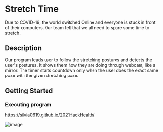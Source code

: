 # Stretch Time

Due to COVID-19, the world switched Online and everyone is stuck in front of their computers. Our team felt that we all need to spare some time to stretch.

## Description
Our program leads user to follow the stretching postures and detects the user's postures. It shows them how they are doing through webcam, like a mirror. 
The timer starts countdown only when the user does the exact same pose with the given stretching pose.


## Getting Started

### Executing program
https://silvia0619.github.io/2021HackHealth/

![image](https://user-images.githubusercontent.com/51501680/163935934-a6e45565-5649-459e-b58f-9a714d63a430.png)
